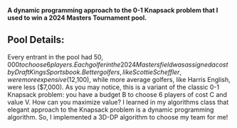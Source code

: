 **A dynamic programming approach to the 0-1 Knapsack problem that I used to win a 2024 Masters Tournament pool.**

## Pool Details:
Every entrant in the pool had $50,000 to choose 6 players. Each golfer in the 2024 Masters field was assigned a cost by DraftKings Sportsbook. Better golfers, like Scottie Scheffler, were more expensive ($12,100), while more average golfers, like Harris English, were less ($7,000).
As you may notice, this is a variant of the classic 0-1 Knapsack problem: you have a budget B to choose 6 players of cost C and value V. How can you maximize value?
I learned in my algorithms class that elegant approach to the Knapsack problem is a dynamic programming algorithm. So, I implemented a 3D-DP algorithm to choose my team for me!
